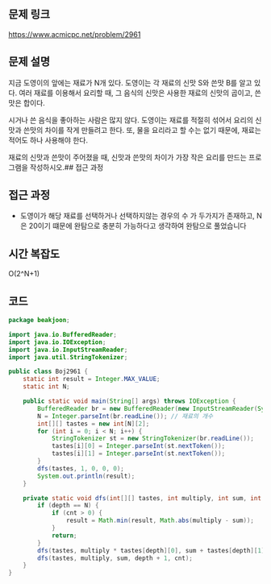 ## 문제 링크
https://www.acmicpc.net/problem/2961

## 문제 설명

지금 도영이의 앞에는 재료가 N개 있다. 도영이는 각 재료의 신맛 S와 쓴맛 B를 알고 있다. 여러 재료를 이용해서 요리할 때, 그 음식의 신맛은 사용한 재료의 신맛의 곱이고, 쓴맛은 합이다.

시거나 쓴 음식을 좋아하는 사람은 많지 않다. 도영이는 재료를 적절히 섞어서 요리의 신맛과 쓴맛의 차이를 작게 만들려고 한다. 또, 물을 요리라고 할 수는 없기 때문에, 재료는 적어도 하나 사용해야 한다.

재료의 신맛과 쓴맛이 주어졌을 때, 신맛과 쓴맛의 차이가 가장 작은 요리를 만드는 프로그램을 작성하시오.## 접근 과정


## 접근 과정

- 도영이가 해당 재료를 선택하거나 선택하지않는 경우의 수 가 두가지가 존재하고, N은 20이기 떄문에 완탐으로 충분히 가능하다고 생각하여 완탐으로 풀었습니다

## 시간 복잡도

O(2^N+1)

## 코드
```java
package beakjoon;

import java.io.BufferedReader;
import java.io.IOException;
import java.io.InputStreamReader;
import java.util.StringTokenizer;

public class Boj2961 {
	static int result = Integer.MAX_VALUE;
	static int N;

	public static void main(String[] args) throws IOException {
		BufferedReader br = new BufferedReader(new InputStreamReader(System.in));
		N = Integer.parseInt(br.readLine()); // 재료의 개수
		int[][] tastes = new int[N][2];
		for (int i = 0; i < N; i++) {
			StringTokenizer st = new StringTokenizer(br.readLine());
			tastes[i][0] = Integer.parseInt(st.nextToken());
			tastes[i][1] = Integer.parseInt(st.nextToken());
		}
		dfs(tastes, 1, 0, 0, 0);
		System.out.println(result);
	}

	private static void dfs(int[][] tastes, int multiply, int sum, int depth, int cnt) {
		if (depth == N) {
			if (cnt > 0) {
				result = Math.min(result, Math.abs(multiply - sum));
			}
			return;
		}
		dfs(tastes, multiply * tastes[depth][0], sum + tastes[depth][1], depth + 1, cnt + 1);
		dfs(tastes, multiply, sum, depth + 1, cnt);
	}
}

```
